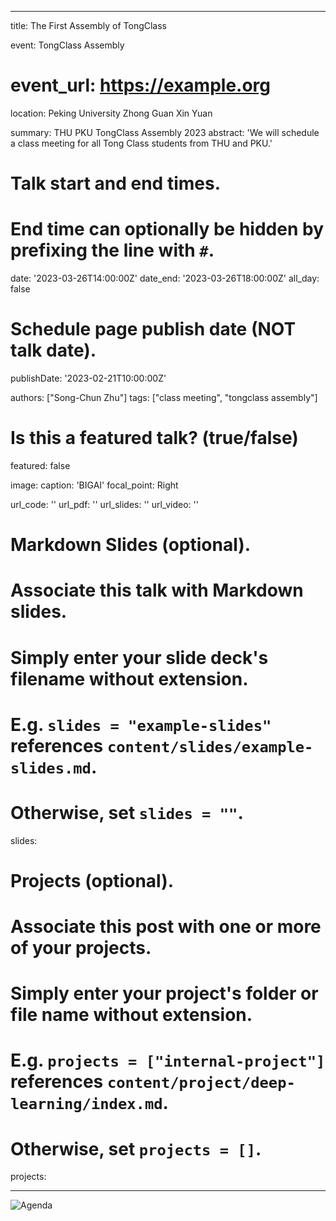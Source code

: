 
---
title: The First Assembly of TongClass

event: TongClass Assembly
# event_url: https://example.org

location: Peking University Zhong Guan Xin Yuan

summary: THU PKU TongClass Assembly 2023
abstract: 'We will schedule a class meeting for all Tong Class students from THU and PKU.'

# Talk start and end times.
#   End time can optionally be hidden by prefixing the line with `#`.
date: '2023-03-26T14:00:00Z'
date_end: '2023-03-26T18:00:00Z'
all_day: false

# Schedule page publish date (NOT talk date).
publishDate: '2023-02-21T10:00:00Z'

authors: ["Song-Chun Zhu"]
tags: ["class meeting", "tongclass assembly"]

# Is this a featured talk? (true/false)
featured: false

image:
  caption: 'BIGAI'
  focal_point: Right

url_code: ''
url_pdf: ''
url_slides: ''
url_video: ''

# Markdown Slides (optional).
#   Associate this talk with Markdown slides.
#   Simply enter your slide deck's filename without extension.
#   E.g. `slides = "example-slides"` references `content/slides/example-slides.md`.
#   Otherwise, set `slides = ""`.
slides:

# Projects (optional).
#   Associate this post with one or more of your projects.
#   Simply enter your project's folder or file name without extension.
#   E.g. `projects = ["internal-project"]` references `content/project/deep-learning/index.md`.
#   Otherwise, set `projects = []`.
projects:

---
![Agenda](https://assets.tongclass.ac.cn/events/tongclass-meeting/1.2023-03-25/Agenda.jpeg)